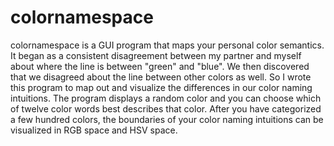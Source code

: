 # colornamespace

colornamespace is a GUI program that maps your personal color semantics. It began as a consistent disagreement between my partner and myself about where the line is between "green" and "blue". We then discovered that we disagreed about the line between other colors as well. So I wrote this program to map out and visualize the differences in our color naming intuitions. The program displays a random color and you can choose which of twelve color words best describes that color. After you have categorized a few hundred colors, the boundaries of your color naming intuitions can be visualized in RGB space and HSV space.
